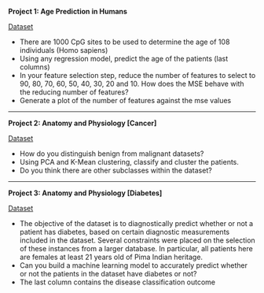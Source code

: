 **Project 1: Age Prediction in Humans**

[Dataset](https://raw.githubusercontent.com/HackBio-Internship/2025_project_collection/refs/heads/main/Python/Dataset/methylation.data.csv)

- There are 1000 CpG sites to be used to determine the age of 108 individuals (Homo sapiens)
- Using any regression model, predict the age of the patients (last columns)
- In your feature selection step, reduce the number of features to select to 90, 80, 70, 60, 50, 40, 30, 20 and 10. How does the MSE behave with the reducing number of features?
- Generate a plot of the number of features against the mse values

---

**Project 2: Anatomy and Physiology [Cancer]**

[Dataset](https://raw.githubusercontent.com/PacktPublishing/Machine-Learning-in-Biotechnology-and-Life-Sciences/refs/heads/main/datasets/dataset_wisc_sd.csv)

- How do you distinguish benign from malignant datasets?
- Using PCA and K-Mean clustering, classify and cluster the patients.
- Do you think there are other subclasses within the dataset?

---

**Project 3: Anatomy and Physiology [Diabetes]**

[Dataset](https://raw.githubusercontent.com/HackBio-Internship/2025_project_collection/refs/heads/main/Python/Dataset/diabetes.csv)

- The objective of the dataset is to diagnostically predict whether or not a patient has diabetes, based on certain diagnostic measurements included in the dataset. Several constraints were placed on the selection of these instances from a larger database. In particular, all patients here are females at least 21 years old of Pima Indian heritage.
- Can you build a machine learning model to accurately predict whether or not the patients in the dataset have diabetes or not?
- The last column contains the disease classification outcome

